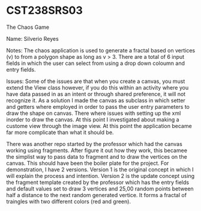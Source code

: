 # CST238SRS03  
The Chaos Game  

Name:  Silverio Reyes

Notes: The chaos application is used to generate a fractal based on vertices (v) to from a polygon shape as long as v > 3. There are a total of 6 input fields in which the user can select from using a drop down coloumn and entry fields.

Issues: Some of the issues are that when you create a canvas, you must extend the View class however, if you do this within an activity where you have data passed in as an intent or through shared preference, it will not recognize it. As a solution I made the canvas as subclass in which setter and getters where employed in order to pass the user entry parameters to draw the shape on canvas. There where issues with setting up the xml inorder to draw the canvas. At this point I investigated about making a custome view through the image view. At this point the application became far more complicate than what it should be. 

There was another repo started by the professor which had the canvas working using fragments. After figure it out how they work, this becamee the simplist way to pass data to fragment and to draw the vertices on the canvas. This should have been the boiler plate for the project. For demonstration, I have 2 versions. Version 1 is the original concept in which I will explain the process and intention. Version 2 is the update concept using the fragment template created by the professor which has the entry fields and default values set to draw 3 vertices and 25,00 random points between half a distance to the next random generated vertice. It forms a fractal of traingles with two different colors (red and green).
